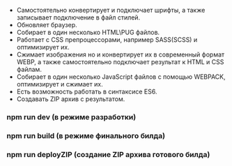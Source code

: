 - Самостоятельно конвертирует и подключает шрифты, а также записывает подключение в файл стилей.
- Обновляет браузер.
- Собирает в один несколько HTML\PUG файлов.
- Работает с CSS препроцессорами, например SASS(SCSS) и оптимизирует их.
- Сжимает изображения но и конвертирует их в современный формат WEBP, а также самостоятельно подключает результат к HTML и CSS файлам.
- Собирает в один несколько JavaScript файлов с помощью WEBPACK,  оптимизирует и сжимает их.
- Есть возможность работать в синтаксисе  ES6.
- Cоздавать ZIP архив с результатом.

### npm run dev (в режиме разработки)
### npm run build (в режиме финального билда)
### npm run deployZIP (создание ZIP архива готового билда)

 
